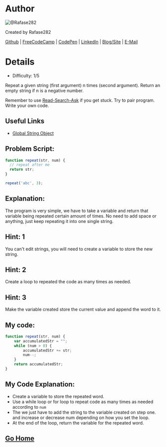 # Author
![@Rafase282](https://avatars0.githubusercontent.com/Rafase282?&s=128)

Created by Rafase282

[Github](https://github.com/Rafase282) | [FreeCodeCamp](http://www.freecodecamp.com/rafase282) | [CodePen](http://codepen.io/Rafase282/) | [LinkedIn](https://www.linkedin.com/in/rafase282) | [Blog/Site](https://rafase282.wordpress.com/) | [E-Mail](mailto:rafase282@gmail.com)

# Details
- Difficulty: 1/5

Repeat a given string (first argument) n times (second argument). Return an empty string if n is a negative number.

Remember to use [ Read-Search-Ask](http://github.com/FreeCodeCamp/freecodecamp/wiki/How-to-get-help-when-you-get-stuck) if you get stuck. Try to pair program. Write your own code.

## Useful Links
- [Global String Object](https://developer.mozilla.org/en-US/docs/Web/JavaScript/Reference/Global_Objects/String)

## Problem Script:

```js
function repeat(str, num) {
  // repeat after me
  return str;
}

repeat('abc', 3);
```

## Explanation:
The program is very simple, we have to take a variable and return that variable being repeated certain amount of times. No need to add space or anything, just keep repeating it into one single string.

## Hint: 1
You can't edit strings, you will need to create a variable to store the new string.

## Hint: 2
Create a loop to repeated the code as many times as needed.

## Hint: 3
Make the variable created store the current value and append the word to it.

## My code:

```js
function repeat(str, num) {
    var accumulatedStr = "";
    while (num > 0) {
        accumulatedStr += str;
        num--;
    }
    return accumulatedStr;
}
```

## My Code Explanation:
- Create a variable to store the repeated word.
- Use a while loop or for loop to repeat code as many times as needed according to `num`
- The we just have to add the string to the variable created on step one. and increase or decrease num depending on how you set the loop.
- At the end of the loop, return the variable for the repeated word.

## [Go Home](https://github.com/Rafase282/My-FreeCodeCamp-Code/wiki)
